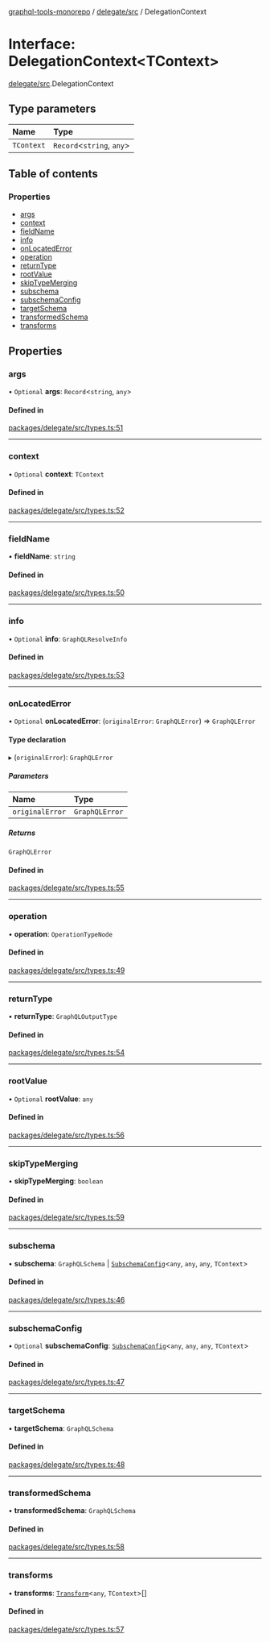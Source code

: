 [graphql-tools-monorepo](../README) / [delegate/src](../modules/delegate_src) / DelegationContext

# Interface: DelegationContext<TContext\>

[delegate/src](../modules/delegate_src).DelegationContext

## Type parameters

| Name       | Type                       |
| :--------- | :------------------------- |
| `TContext` | `Record`\<`string`, `any`> |

## Table of contents

### Properties

- [args](delegate_src.DelegationContext#args)
- [context](delegate_src.DelegationContext#context)
- [fieldName](delegate_src.DelegationContext#fieldname)
- [info](delegate_src.DelegationContext#info)
- [onLocatedError](delegate_src.DelegationContext#onlocatederror)
- [operation](delegate_src.DelegationContext#operation)
- [returnType](delegate_src.DelegationContext#returntype)
- [rootValue](delegate_src.DelegationContext#rootvalue)
- [skipTypeMerging](delegate_src.DelegationContext#skiptypemerging)
- [subschema](delegate_src.DelegationContext#subschema)
- [subschemaConfig](delegate_src.DelegationContext#subschemaconfig)
- [targetSchema](delegate_src.DelegationContext#targetschema)
- [transformedSchema](delegate_src.DelegationContext#transformedschema)
- [transforms](delegate_src.DelegationContext#transforms)

## Properties

### args

• `Optional` **args**: `Record`\<`string`, `any`>

#### Defined in

[packages/delegate/src/types.ts:51](https://github.com/ardatan/graphql-tools/blob/master/packages/delegate/src/types.ts#L51)

---

### context

• `Optional` **context**: `TContext`

#### Defined in

[packages/delegate/src/types.ts:52](https://github.com/ardatan/graphql-tools/blob/master/packages/delegate/src/types.ts#L52)

---

### fieldName

• **fieldName**: `string`

#### Defined in

[packages/delegate/src/types.ts:50](https://github.com/ardatan/graphql-tools/blob/master/packages/delegate/src/types.ts#L50)

---

### info

• `Optional` **info**: `GraphQLResolveInfo`

#### Defined in

[packages/delegate/src/types.ts:53](https://github.com/ardatan/graphql-tools/blob/master/packages/delegate/src/types.ts#L53)

---

### onLocatedError

• `Optional` **onLocatedError**: (`originalError`: `GraphQLError`) => `GraphQLError`

#### Type declaration

▸ (`originalError`): `GraphQLError`

##### Parameters

| Name            | Type           |
| :-------------- | :------------- |
| `originalError` | `GraphQLError` |

##### Returns

`GraphQLError`

#### Defined in

[packages/delegate/src/types.ts:55](https://github.com/ardatan/graphql-tools/blob/master/packages/delegate/src/types.ts#L55)

---

### operation

• **operation**: `OperationTypeNode`

#### Defined in

[packages/delegate/src/types.ts:49](https://github.com/ardatan/graphql-tools/blob/master/packages/delegate/src/types.ts#L49)

---

### returnType

• **returnType**: `GraphQLOutputType`

#### Defined in

[packages/delegate/src/types.ts:54](https://github.com/ardatan/graphql-tools/blob/master/packages/delegate/src/types.ts#L54)

---

### rootValue

• `Optional` **rootValue**: `any`

#### Defined in

[packages/delegate/src/types.ts:56](https://github.com/ardatan/graphql-tools/blob/master/packages/delegate/src/types.ts#L56)

---

### skipTypeMerging

• **skipTypeMerging**: `boolean`

#### Defined in

[packages/delegate/src/types.ts:59](https://github.com/ardatan/graphql-tools/blob/master/packages/delegate/src/types.ts#L59)

---

### subschema

• **subschema**: `GraphQLSchema` \| [`SubschemaConfig`](delegate_src.SubschemaConfig)\<`any`, `any`,
`any`, `TContext`>

#### Defined in

[packages/delegate/src/types.ts:46](https://github.com/ardatan/graphql-tools/blob/master/packages/delegate/src/types.ts#L46)

---

### subschemaConfig

• `Optional` **subschemaConfig**: [`SubschemaConfig`](delegate_src.SubschemaConfig)\<`any`, `any`,
`any`, `TContext`>

#### Defined in

[packages/delegate/src/types.ts:47](https://github.com/ardatan/graphql-tools/blob/master/packages/delegate/src/types.ts#L47)

---

### targetSchema

• **targetSchema**: `GraphQLSchema`

#### Defined in

[packages/delegate/src/types.ts:48](https://github.com/ardatan/graphql-tools/blob/master/packages/delegate/src/types.ts#L48)

---

### transformedSchema

• **transformedSchema**: `GraphQLSchema`

#### Defined in

[packages/delegate/src/types.ts:58](https://github.com/ardatan/graphql-tools/blob/master/packages/delegate/src/types.ts#L58)

---

### transforms

• **transforms**: [`Transform`](delegate_src.Transform)\<`any`, `TContext`>[]

#### Defined in

[packages/delegate/src/types.ts:57](https://github.com/ardatan/graphql-tools/blob/master/packages/delegate/src/types.ts#L57)
